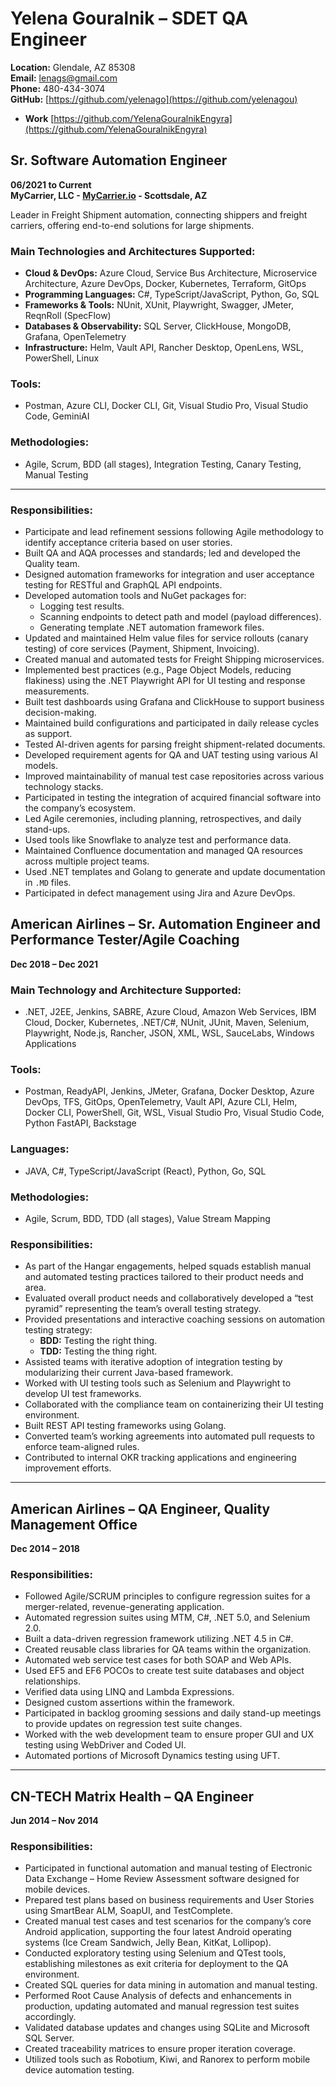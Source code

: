 # Yelena Gouralnik – SDET QA Engineer

**Location:** Glendale, AZ 85308  
**Email:** [lenags@gmail.com](mailto:lenags@gmail.com)  
**Phone:** 480-434-3074  
**GitHub:** [https://github.com/yelenago](https://github.com/yelenagou) 
-  **Work** [https://github.com/YelenaGouralnikEngyra](https://github.com/YelenaGouralnikEngyra)

## Sr. Software Automation Engineer  
**06/2021 to Current**  
**MyCarrier, LLC - [MyCarrier.io](https://mycarrier.io) - Scottsdale, AZ**  

Leader in Freight Shipment automation, connecting shippers and freight carriers, offering end-to-end solutions for large shipments.  

### Main Technologies and Architectures Supported:
- **Cloud & DevOps:** Azure Cloud, Service Bus Architecture, Microservice Architecture, Azure DevOps, Docker, Kubernetes, Terraform, GitOps  
- **Programming Languages:** C#, TypeScript/JavaScript, Python, Go, SQL  
- **Frameworks & Tools:** NUnit, XUnit, Playwright, Swagger, JMeter, ReqnRoll (SpecFlow)  
- **Databases & Observability:** SQL Server, ClickHouse, MongoDB, Grafana, OpenTelemetry  
- **Infrastructure:** Helm, Vault API, Rancher Desktop, OpenLens, WSL, PowerShell, Linux  

### Tools:
- Postman, Azure CLI, Docker CLI, Git, Visual Studio Pro, Visual Studio Code, GeminiAI  

### Methodologies:
- Agile, Scrum, BDD (all stages), Integration Testing, Canary Testing, Manual Testing  

---

### Responsibilities:
- Participate and lead refinement sessions following Agile methodology to identify acceptance criteria based on user stories.
- Built QA and AQA processes and standards; led and developed the Quality team.  
- Designed automation frameworks for integration and user acceptance testing for RESTful and GraphQL API endpoints.  
- Developed automation tools and NuGet packages for:  
  - Logging test results.  
  - Scanning endpoints to detect path and model (payload differences).  
  - Generating template .NET automation framework files.  
- Updated and maintained Helm value files for service rollouts (canary testing) of core services (Payment, Shipment, Invoicing).  
- Created manual and automated tests for Freight Shipping microservices.  
- Implemented best practices (e.g., Page Object Models, reducing flakiness) using the .NET Playwright API for UI testing and response measurements.  
- Built test dashboards using Grafana and ClickHouse to support business decision-making.  
- Maintained build configurations and participated in daily release cycles as support.  
- Tested AI-driven agents for parsing freight shipment-related documents.  
- Developed requirement agents for QA and UAT testing using various AI models.  
- Improved maintainability of manual test case repositories across various technology stacks.  
- Participated in testing the integration of acquired financial software into the company’s ecosystem.  
- Led Agile ceremonies, including planning, retrospectives, and daily stand-ups.  
- Used tools like Snowflake to analyze test and performance data.  
- Maintained Confluence documentation and managed QA resources across multiple project teams.  
- Used .NET templates and Golang to generate and update documentation in `.MD` files.  
- Participated in defect management using Jira and Azure DevOps.
## American Airlines – Sr. Automation Engineer and Performance Tester/Agile Coaching  
**Dec 2018 – Dec 2021**

### Main Technology and Architecture Supported:
- .NET, J2EE, Jenkins, SABRE, Azure Cloud, Amazon Web Services, IBM Cloud, Docker, Kubernetes, .NET/C#, NUnit, JUnit, Maven, Selenium, Playwright, Node.js, Rancher, JSON, XML, WSL, SauceLabs, Windows Applications

### Tools:
- Postman, ReadyAPI, Jenkins, JMeter, Grafana, Docker Desktop, Azure DevOps, TFS, GitOps, OpenTelemetry, Vault API, Azure CLI, Helm, Docker CLI, PowerShell, Git, WSL, Visual Studio Pro, Visual Studio Code, Python FastAPI, Backstage  

### Languages:
- JAVA, C#, TypeScript/JavaScript (React), Python, Go, SQL  

### Methodologies:
- Agile, Scrum, BDD, TDD (all stages), Value Stream Mapping  

### Responsibilities:
- As part of the Hangar engagements, helped squads establish manual and automated testing practices tailored to their product needs and area.
- Evaluated overall product needs and collaboratively developed a “test pyramid” representing the team’s overall testing strategy.
- Provided presentations and interactive coaching sessions on automation testing strategy:
  - **BDD:** Testing the right thing.
  - **TDD:** Testing the thing right.
- Assisted teams with iterative adoption of integration testing by modularizing their current Java-based framework.
- Worked with UI testing tools such as Selenium and Playwright to develop UI test frameworks.
- Collaborated with the compliance team on containerizing their UI testing environment.
- Built REST API testing frameworks using Golang.
- Converted team’s working agreements into automated pull requests to enforce team-aligned rules.
- Contributed to internal OKR tracking applications and engineering improvement efforts.

---

## American Airlines – QA Engineer, Quality Management Office  
**Dec 2014 – 2018**

### Responsibilities:
- Followed Agile/SCRUM principles to configure regression suites for a merger-related, revenue-generating application.
- Automated regression suites using MTM, C#, .NET 5.0, and Selenium 2.0.
- Built a data-driven regression framework utilizing .NET 4.5 in C#.
- Created reusable class libraries for QA teams within the organization.
- Automated web service test cases for both SOAP and Web APIs.
- Used EF5 and EF6 POCOs to create test suite databases and object relationships.
- Verified data using LINQ and Lambda Expressions.
- Designed custom assertions within the framework.
- Participated in backlog grooming sessions and daily stand-up meetings to provide updates on regression test suite changes.
- Worked with the web development team to ensure proper GUI and UX testing using WebDriver and Coded UI.
- Automated portions of Microsoft Dynamics testing using UFT.

---

## CN-TECH Matrix Health – QA Engineer  
**Jun 2014 – Nov 2014**

### Responsibilities:
- Participated in functional automation and manual testing of Electronic Data Exchange – Home Review Assessment software designed for mobile devices.
- Prepared test plans based on business requirements and User Stories using SmartBear ALM, SoapUI, and TestComplete.
- Created manual test cases and test scenarios for the company’s core Android application, supporting the four latest Android operating systems (Ice Cream Sandwich, Jelly Bean, KitKat, Lollipop).
- Conducted exploratory testing using Selenium and QTest tools, establishing milestones as exit criteria for deployment to the QA environment.
- Created SQL queries for data mining in automation and manual testing.
- Performed Root Cause Analysis of defects and enhancements in production, updating automated and manual regression test suites accordingly.
- Validated database updates and changes using SQLite and Microsoft SQL Server.
- Created traceability matrices to ensure proper iteration coverage.
- Utilized tools such as Robotium, Kiwi, and Ranorex to perform mobile device automation testing.

